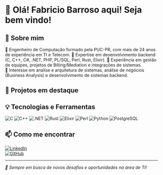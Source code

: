 <!-- ## Hi there 👋

**fsbarroso/fsbarroso** is a ✨ _special_ ✨ repository because its `README.md` (this file) appears on your GitHub profile.

Here are some ideas to get you started:

- 🔭 I’m currently working on ...
- 🌱 I’m currently learning ...
- 👯 I’m looking to collaborate on ...
- 🤔 I’m looking for help with ...
- 💬 Ask me about ...
- 📫 How to reach me: ...
- 😄 Pronouns: ...
- ⚡ Fun fact: ...

-->
# 👋 Olá! Fabricio Barroso aqui!  Seja bem vindo!

## 🚀 Sobre mim
💼 Engenheiro de Computação formado pela PUC-PR, com mais de 24 anos de experiência em TI e Telecom. 
🔹 Expertise em desenvolvimento backend (C, C++, C#, .NET, PHP, PL/SQL, Perl, Rust, Elixir). 
🔹 Experiência em gestão de equipes, projetos de Billing/Mediation e integrações de sistemas.  
🔹 Interesse em analise e arquitetura de sistemas, análise de negócios (Business Analysis) e desenvolvimento de sistemas backend.


## 📌 Projetos em destaque
<!-- - [🔗 GranOffers](https://www.granoffers.online) - Página com links para ofertas de produtos físicos.  
- [🔗 Portal Corporativo](#) - Sistema PHP com área logada para manutenção de blog e notícias.  
- [🔗 Simulador de Padaria](#) - Aplicação C para gerenciamento de pedidos e estoque.  -->

## 💡 Tecnologias e Ferramentas
![C](https://img.shields.io/badge/C-00599C?style=for-the-badge&logo=c&logoColor=white)
![C++](https://img.shields.io/badge/C++-00599C?style=for-the-badge&logo=c%2b%2b&logoColor=white)
![.NET](https://img.shields.io/badge/dotnet-00599C?style=for-the-badge&logo=.net%2b%2b&logoColor=white)
![Rust](https://img.shields.io/badge/Rust-000000?style=for-the-badge&logo=rust&logoColor=white)
![Elixir](https://img.shields.io/badge/Elixir-4B275F?style=for-the-badge&logo=elixir&logoColor=white)
![Perl](https://img.shields.io/badge/Perl-39457E?style=for-the-badge&logo=perl&logoColor=white)
![Python](https://img.shields.io/badge/Python-3776AB?style=for-the-badge&logo=python&logoColor=white)
![PostgreSQL](https://img.shields.io/badge/PostgreSQL-336791?style=for-the-badge&logo=postgresql&logoColor=white)
<!--![Redis](https://img.shields.io/badge/Redis-DC382D?style=for-the-badge&logo=redis&logoColor=white)-->

## 📫 Como me encontrar
[![LinkedIn](https://img.shields.io/badge/LinkedIn-0077B5?style=for-the-badge&logo=linkedin&logoColor=white)](https://www.linkedin.com/in/seu-perfil/)  
[![GitHub](https://img.shields.io/badge/GitHub-181717?style=for-the-badge&logo=github&logoColor=white)](https://github.com/seu-usuario)  

---
_🎯 Sempre em busca de novos desafios e oportunidades na área de TI!_
